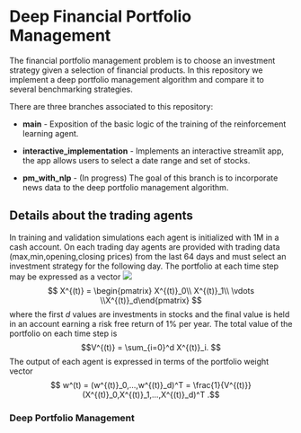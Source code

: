 
# Deep Financial Portfolio Management

The financial portfolio management problem is to choose an investment strategy given a selection of financial products. In this repository we implement a deep portfolio management algorithm and compare it to several benchmarking strategies. 

There are three branches associated to this repository:

* **main** - Exposition of the basic logic of the training of the reinforcement learning agent.

* **interactive_implementation** - Implements an interactive streamlit app, the app allows users to select a date range and set of stocks.

* **pm_with_nlp** - (In progress) The goal of this branch is to incorporate news data to the deep portfolio management algorithm.

## Details about the trading agents

In training and validation simulations each agent is initialized with 1M in a cash account. On each trading day agents are provided with trading data (max,min,opening,closing prices) from the last 64 days and must select an investment strategy for the following day. The portfolio at each time step may be expressed as a vector
<img src="https://render.githubusercontent.com/render/math?math= X^{(t)} = \begin{pmatrix} X^{(t)}_0\\ X^{(t)}_1\\ \vdots \\X^{(t)}_d\end{pmatrix} ">
$$ X^{(t)} = \begin{pmatrix} X^{(t)}_0\\ X^{(t)}_1\\ \vdots \\X^{(t)}_d\end{pmatrix} $$
 where the first $d$ values are investments in stocks and the final value is held in an account earning a risk free return of $1\%$ per year. The total value of the portfolio on each time step is $$V^{(t)} = \sum_{i=0}^d X^{(t)}_i. $$ The output of each agent is expressed in terms of the portfolio weight vector $$ w^(t) = (w^{(t)}_0,...,w^{(t)}_d)^T = \frac{1}{V^{(t)}}(X^{(t)}_0,X^{(t)}_1,...,X^{(t)}_d)^T .$$  

### Deep Portfolio Management

